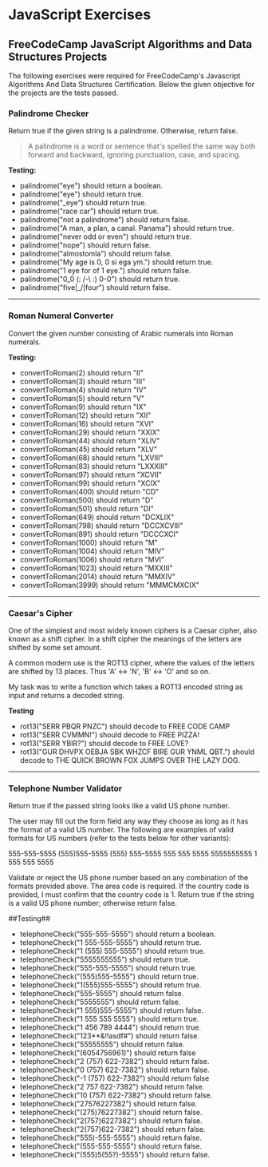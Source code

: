 # JavaScript Exercises

## FreeCodeCamp JavaScript Algorithms and Data Structures Projects
The following exercises were required for FreeCodeCamp's Javascript Algorithms And Data Structures Certification. Below the given objective for the projects are the tests passed.

### Palindrome Checker
Return true if the given string is a palindrome. Otherwise, return false.

> A palindrome is a word or sentence that's spelled the same way both forward and backward, ignoring punctuation, case, and spacing.

**Testing:**
* palindrome("eye") should return a boolean.
* palindrome("eye") should return true.
* palindrome("_eye") should return true.
* palindrome("race car") should return true.
* palindrome("not a palindrome") should return false.
* palindrome("A man, a plan, a canal. Panama") should return true.
* palindrome("never odd or even") should return true.
* palindrome("nope") should return false.
* palindrome("almostomla") should return false.
* palindrome("My age is 0, 0 si ega ym.") should return true.
* palindrome("1 eye for of 1 eye.") should return false.
* palindrome("0_0 (: /-\ :) 0-0") should return true.
* palindrome("five|\_/|four") should return false.

---

### Roman Numeral Converter
Convert the given number consisting of Arabic numerals into Roman numerals.

**Testing:**
* convertToRoman(2) should return "II"
* convertToRoman(3) should return "III"
* convertToRoman(4) should return "IV"
* convertToRoman(5) should return "V"
* convertToRoman(9) should return "IX"
* convertToRoman(12) should return "XII"
* convertToRoman(16) should return "XVI"
* convertToRoman(29) should return "XXIX"
* convertToRoman(44) should return "XLIV"
* convertToRoman(45) should return "XLV"
* convertToRoman(68) should return "LXVIII"
* convertToRoman(83) should return "LXXXIII"
* convertToRoman(97) should return "XCVII"
* convertToRoman(99) should return "XCIX"
* convertToRoman(400) should return "CD"
* convertToRoman(500) should return "D"
* convertToRoman(501) should return "DI"
* convertToRoman(649) should return "DCXLIX"
* convertToRoman(798) should return "DCCXCVIII"
* convertToRoman(891) should return "DCCCXCI"
* convertToRoman(1000) should return "M"
* convertToRoman(1004) should return "MIV"
* convertToRoman(1006) should return "MVI"
* convertToRoman(1023) should return "MXXIII"
* convertToRoman(2014) should return "MMXIV"
* convertToRoman(3999) should return "MMMCMXCIX"

---

### Caesar's Cipher

One of the simplest and most widely known ciphers is a Caesar cipher, also known as a shift cipher. In a shift cipher the meanings of the letters are shifted by some set amount.

A common modern use is the ROT13 cipher, where the values of the letters are shifted by 13 places. Thus 'A' ↔ 'N', 'B' ↔ 'O' and so on.

My task was to write a function which takes a ROT13 encoded string as input and returns a decoded string.

**Testing**
* rot13("SERR PBQR PNZC") should decode to FREE CODE CAMP
* rot13("SERR CVMMN!") should decode to FREE PIZZA!
* rot13("SERR YBIR?") should decode to FREE LOVE?
* rot13("GUR DHVPX OEBJA SBK WHZCF BIRE GUR YNML QBT.") should decode to THE QUICK BROWN FOX JUMPS OVER THE LAZY DOG.

---

### Telephone Number Validator
Return true if the passed string looks like a valid US phone number.

The user may fill out the form field any way they choose as long as it has the format of a valid US number. The following are examples of valid formats for US numbers (refer to the tests below for other variants):

555-555-5555
(555)555-5555
(555) 555-5555
555 555 5555
5555555555
1 555 555 5555

Validate or reject the US phone number based on any combination of the formats provided above. The area code is required. If the country code is provided, I must confirm that the country code is 1. Return true if the string is a valid US phone number; otherwise return false.

##Testing##

* telephoneCheck("555-555-5555") should return a boolean.
* telephoneCheck("1 555-555-5555") should return true.
* telephoneCheck("1 (555) 555-5555") should return true.
* telephoneCheck("5555555555") should return true.
* telephoneCheck("555-555-5555") should return true.
* telephoneCheck("(555)555-5555") should return true.
* telephoneCheck("1(555)555-5555") should return true.
* telephoneCheck("555-5555") should return false.
* telephoneCheck("5555555") should return false.
* telephoneCheck("1 555)555-5555") should return false.
* telephoneCheck("1 555 555 5555") should return true.
* telephoneCheck("1 456 789 4444") should return true.
* telephoneCheck("123**&!!asdf#") should return false.
* telephoneCheck("55555555") should return false.
* telephoneCheck("(6054756961)") should return false
* telephoneCheck("2 (757) 622-7382") should return false.
* telephoneCheck("0 (757) 622-7382") should return false.
* telephoneCheck("-1 (757) 622-7382") should return false
* telephoneCheck("2 757 622-7382") should return false.
* telephoneCheck("10 (757) 622-7382") should return false.
* telephoneCheck("27576227382") should return false.
* telephoneCheck("(275)76227382") should return false.
* telephoneCheck("2(757)6227382") should return false.
* telephoneCheck("2(757)622-7382") should return false.
* telephoneCheck("555)-555-5555") should return false.
* telephoneCheck("(555-555-5555") should return false.
* telephoneCheck("(555)5(55?)-5555") should return false.
